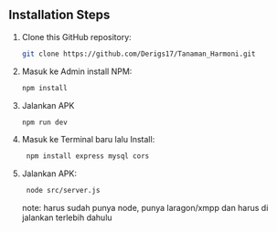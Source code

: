 ## Installation Steps

1. Clone this GitHub repository:
    ```sh
    git clone https://github.com/Derigs17/Tanaman_Harmoni.git
    ```
2. Masuk ke Admin install NPM:
    ```sh
    npm install
    ```
3. Jalankan APK
     ```sh
    npm run dev
    ```
4. Masuk ke Terminal baru lalu Install:
    ```sh
     npm install express mysql cors
    ```
5. Jalankan APK:
    ```sh
     node src/server.js
    ```

    note: harus sudah punya node, punya laragon/xmpp dan harus di jalankan terlebih dahulu
